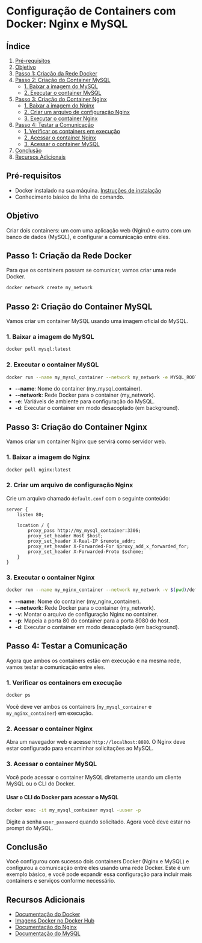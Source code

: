 
# Configuração de Containers com Docker: Nginx e MySQL

## Índice
1. [Pré-requisitos](#pré-requisitos)
2. [Objetivo](#objetivo)
3. [Passo 1: Criação da Rede Docker](#passo-1-criação-da-rede-docker)
4. [Passo 2: Criação do Container MySQL](#passo-2-criação-do-container-mysql)
    - [1. Baixar a imagem do MySQL](#1-baixar-a-imagem-do-mysql)
    - [2. Executar o container MySQL](#2-executar-o-container-mysql)
5. [Passo 3: Criação do Container Nginx](#passo-3-criação-do-container-nginx)
    - [1. Baixar a imagem do Nginx](#1-baixar-a-imagem-do-nginx)
    - [2. Criar um arquivo de configuração Nginx](#2-criar-um-arquivo-de-configuração-nginx)
    - [3. Executar o container Nginx](#3-executar-o-container-nginx)
6. [Passo 4: Testar a Comunicação](#passo-4-testar-a-comunicação)
    - [1. Verificar os containers em execução](#1-verificar-os-containers-em-execução)
    - [2. Acessar o container Nginx](#2-acessar-o-container-nginx)
    - [3. Acessar o container MySQL](#3-acessar-o-container-mysql)
7. [Conclusão](#conclusão)
8. [Recursos Adicionais](#recursos-adicionais)

## Pré-requisitos
- Docker instalado na sua máquina. [Instruções de instalação](https://docs.docker.com/get-docker/)
- Conhecimento básico de linha de comando.

## Objetivo
Criar dois containers: um com uma aplicação web (Nginx) e outro com um banco de dados (MySQL), e configurar a comunicação entre eles.

## Passo 1: Criação da Rede Docker
Para que os containers possam se comunicar, vamos criar uma rede Docker.

```bash
docker network create my_network
```

## Passo 2: Criação do Container MySQL
Vamos criar um container MySQL usando uma imagem oficial do MySQL.

### 1. Baixar a imagem do MySQL
```bash
docker pull mysql:latest
```

### 2. Executar o container MySQL
```bash
docker run --name my_mysql_container --network my_network -e MYSQL_ROOT_PASSWORD=root_password -e MYSQL_DATABASE=my_database -e MYSQL_USER=user -e MYSQL_PASSWORD=user_password -d mysql:latest
```
- **--name**: Nome do container (my_mysql_container).
- **--network**: Rede Docker para o container (my_network).
- **-e**: Variáveis de ambiente para configuração do MySQL.
- **-d**: Executar o container em modo desacoplado (em background).

## Passo 3: Criação do Container Nginx
Vamos criar um container Nginx que servirá como servidor web.

### 1. Baixar a imagem do Nginx
```bash
docker pull nginx:latest
```

### 2. Criar um arquivo de configuração Nginx
Crie um arquivo chamado `default.conf` com o seguinte conteúdo:

```nginx
server {
    listen 80;

    location / {
        proxy_pass http://my_mysql_container:3306;
        proxy_set_header Host $host;
        proxy_set_header X-Real-IP $remote_addr;
        proxy_set_header X-Forwarded-For $proxy_add_x_forwarded_for;
        proxy_set_header X-Forwarded-Proto $scheme;
    }
}
```

### 3. Executar o container Nginx
```bash
docker run --name my_nginx_container --network my_network -v $(pwd)/default.conf:/etc/nginx/conf.d/default.conf:ro -p 8080:80 -d nginx:latest
```
- **--name**: Nome do container (my_nginx_container).
- **--network**: Rede Docker para o container (my_network).
- **-v**: Montar o arquivo de configuração Nginx no container.
- **-p**: Mapeia a porta 80 do container para a porta 8080 do host.
- **-d**: Executar o container em modo desacoplado (em background).

## Passo 4: Testar a Comunicação
Agora que ambos os containers estão em execução e na mesma rede, vamos testar a comunicação entre eles.

### 1. Verificar os containers em execução
```bash
docker ps
```
Você deve ver ambos os containers (`my_mysql_container` e `my_nginx_container`) em execução.

### 2. Acessar o container Nginx
Abra um navegador web e acesse `http://localhost:8080`. O Nginx deve estar configurado para encaminhar solicitações ao MySQL.

### 3. Acessar o container MySQL
Você pode acessar o container MySQL diretamente usando um cliente MySQL ou o CLI do Docker.

#### Usar o CLI do Docker para acessar o MySQL
```bash
docker exec -it my_mysql_container mysql -uuser -p
```
Digite a senha `user_password` quando solicitado. Agora você deve estar no prompt do MySQL.

## Conclusão
Você configurou com sucesso dois containers Docker (Nginx e MySQL) e configurou a comunicação entre eles usando uma rede Docker. Este é um exemplo básico, e você pode expandir essa configuração para incluir mais containers e serviços conforme necessário.

## Recursos Adicionais
- [Documentação do Docker](https://docs.docker.com/)
- [Imagens Docker no Docker Hub](https://hub.docker.com/)
- [Documentação do Nginx](https://nginx.org/en/docs/)
- [Documentação do MySQL](https://dev.mysql.com/doc/)
